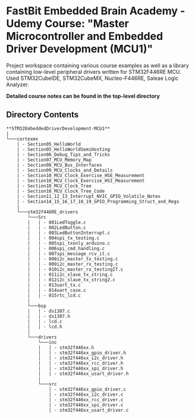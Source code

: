 # FastBit Embedded Brain Academy - Udemy Course: "Master Microcontroller and Embedded Driver Development (MCU1)"
Project workspace containing various course examples as well as a library containing low-level peripheral drivers written for STM32F446RE MCU. Used STM32CubeIDE, STM32CubeMX, Nucleo-F446RE, Saleae Logic Analyzer.

**Detailed course notes can be found in the top-level directory**

## Directory Contents
```
**STM32EmbeddedDriverDevelopment-MCU1**
|
└───cortexmx
    | - Section05_HelloWorld
    | - Section05_HelloWorldSemiHosting
    | - Section06_Debug_Tips_and_Tricks
    | - Section07_MCU_Memory_Map
    | - Section08_MCU_Bus_Interfaces
    | - Section09_MCU_Clocks_and_Details
    | - Section10_MCU_Clock_Exercise_HSE_Measurement
    | - Section10_MCU_Clock_Exercise_HSI_Measurement
    | - Section10_MCU_Clock_Tree
    | - Section10_MCU_Clock_Tree_Code
    | - Section11_12_13_Interrupt_NVIC_GPIO_Volatile_Notes
    | - Section14_15_16_17_18_19_GPIO_Programming_Struct_and_Regs
    |
    └───stm32f446RE_drivers
        └───Src
        |   | - 001LedToggle.c
        |   | - 002LedButton.c
        |   | - 003LedButtonInterrupt.c
        |   | - 004spi_tx_testing.c
        |   | - 005spi_txonly_arduino.c
        |   | - 006spi_cmd_handling.c
        |   | - 007spi_message_rcv_it.c
        |   | - 008i2c_master_tx_testing.c
        |   | - 009i2c_master_rx_testing.c
        |   | - 010i2c_master_rx_testingIT.c
        |   | - 011i2c_slave_tx_string.c
        |   | - 012i2c_slave_tx_string2.c
        |   | - 013uart_tx.c
        |   | - 014uart_case.c
        |   | - 015rtc_lcd.c
        |
        └───bsp
        |   | - ds1307.c
        |   | - ds1307.h
        |   | - lcd.c
        |   | - lcd.h
        |
        └───drivers
            └───inc
            |   | - stm32f446xx.h
            |   | - stm32f446xx_gpio_driver.h
            |   | - stm32f446xx_i2c_driver.h
            |   | - stm32f446xx_rcc_driver.h
            |   | - stm32f446xx_spi_driver.h
            |   | - stm32f446xx_usart_driver.h
            |   
            └───src
                | - stm32f446xx_gpio_driver.c
                | - stm32f446xx_i2c_driver.c
                | - stm32f446xx_rcc_driver.c
                | - stm32f446xx_spi_driver.c
                | - stm32f446xx_usart_driver.c
```
